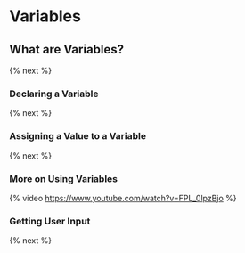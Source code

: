# Variables

## What are Variables?



{% next %}

### Declaring a Variable


{% next %}

### Assigning a Value to a Variable


{% next %}
### More on Using Variables

{% video https://www.youtube.com/watch?v=FPL_0lpzBjo %}

### Getting User Input


{% next %}
